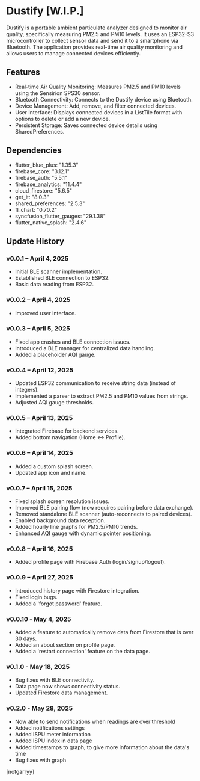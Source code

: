 # Dustify [W.I.P.]
Dustify is a portable ambient particulate analyzer designed to monitor air quality, specifically measuring PM2.5 and PM10 levels. It uses an ESP32-S3 microcontroller to collect sensor data and send it to a smartphone via Bluetooth. The application provides real-time air quality monitoring and allows users to manage connected devices efficiently.

## Features
- Real-time Air Quality Monitoring: Measures PM2.5 and PM10 levels using the Sensirion SPS30 sensor.
- Bluetooth Connectivity: Connects to the Dustify device using Bluetooth.
- Device Management: Add, remove, and filter connected devices.
- User Interface: Displays connected devices in a ListTile format with options to delete or add a new device.
- Persistent Storage: Saves connected device details using SharedPreferences.

## Dependencies
- flutter_blue_plus: "1.35.3"
- firebase_core: "3.12.1"
- firebase_auth: "5.5.1"
- firebase_analytics: "11.4.4"
- cloud_firestore: "5.6.5"
- get_it: "8.0.3"
- shared_preferences: "2.5.3"
- fl_chart: "0.70.2"
- syncfusion_flutter_gauges: "29.1.38"
- flutter_native_splash: "2.4.6"

## Update History
### v0.0.1 – April 4, 2025
- Initial BLE scanner implementation.
- Established BLE connection to ESP32.
- Basic data reading from ESP32.

### v0.0.2 – April 4, 2025
- Improved user interface.

### v0.0.3 – April 5, 2025
- Fixed app crashes and BLE connection issues.
- Introduced a BLE manager for centralized data handling.
- Added a placeholder AQI gauge.

### v0.0.4 – April 12, 2025
- Updated ESP32 communication to receive string data (instead of integers).
- Implemented a parser to extract PM2.5 and PM10 values from strings.
- Adjusted AQI gauge thresholds.

### v0.0.5 – April 13, 2025
- Integrated Firebase for backend services.
- Added bottom navigation (Home ↔ Profile).

### v0.0.6 – April 14, 2025
- Added a custom splash screen.
- Updated app icon and name.

### v0.0.7 – April 15, 2025
- Fixed splash screen resolution issues.
- Improved BLE pairing flow (now requires pairing before data exchange).
- Removed standalone BLE scanner (auto-reconnects to paired devices).
- Enabled background data reception.
- Added hourly line graphs for PM2.5/PM10 trends.
- Enhanced AQI gauge with dynamic pointer positioning.

### v0.0.8 – April 16, 2025
- Added profile page with Firebase Auth (login/signup/logout).

### v0.0.9 – April 27, 2025
- Introduced history page with Firestore integration.
- Fixed login bugs.
- Added a 'forgot password' feature.

### v0.0.10 - May 4, 2025
- Added a feature to automatically remove data from Firestore that is over 30 days.
- Added an about section on profile page.
- Added a 'restart connection' feature on the data page.

### v0.1.0 - May 18, 2025
- Bug fixes with BLE connectivity.
- Data page now shows connectivity status.
- Updated Firestore data management.

### v0.2.0 - May 28, 2025
- Now able to send notifications when readings are over threshold
- Added notifications settings
- Added ISPU meter information
- Added ISPU index in data page
- Added timestamps to graph, to give more information about the data's time
- Bug fixes with graph

[notgarryy]
